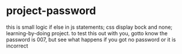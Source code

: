 # project-password
this is small logic if else in js statements; css display bock and none; learning-by-doing project. to test this out with you, gotto know the password is 007, but see what happens if you got no password or it is incorrect
